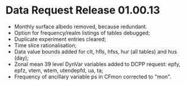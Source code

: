 <h1 class="title">Data Request Release 01.00.13</h1>

<div id="cog_post_body">
    <div id="cog_post_body">
        <ul>
	<li>
		Monthly surface albedo removed, because redundant.</li>
	<li>
		Option for frequency/realm listings of tables debugged;</li>
	<li>
		Duplicate experiment entries cleared;</li>
	<li>
		Time slice rationalisation;</li>
	<li>
		Data value bounds added for clt, hfls, hfss, hur (all tables) and hus (day);</li>
	<li>
		Zonal mean 39 level DynVar variables added to DCPP request: epfy, epfz, vtem, wtem, utendepfd, ua, ta;</li>
	<li>
		Frequency of ancillary variable ps in CFmon corrected to &quot;mon&quot;.</li>
</ul>
</div> <!--// end div id=cog_post_body //-->

